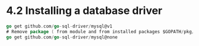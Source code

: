 # 4.2 Installing a database driver

```go
go get github.com/go-sql-driver/mysql@v1
# Remove package ( from module and from installed packages $GOPATH/pkg/mod)
go get github.com/go-sql-driver/mysql@none
```